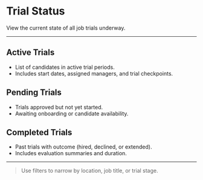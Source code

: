 # Trial Status

View the current state of all job trials underway.

---

## Active Trials

- List of candidates in active trial periods.
- Includes start dates, assigned managers, and trial checkpoints.

## Pending Trials

- Trials approved but not yet started.
- Awaiting onboarding or candidate availability.

## Completed Trials

- Past trials with outcome (hired, declined, or extended).
- Includes evaluation summaries and duration.

---

> Use filters to narrow by location, job title, or trial stage.
